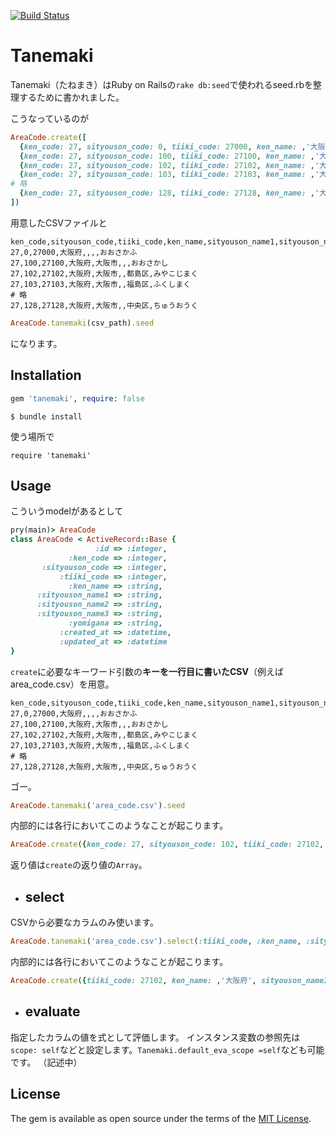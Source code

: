 [![Build Status](https://travis-ci.org/mmmpa/tanemaki.svg)](https://travis-ci.org/mmmpa/tanemaki)

# Tanemaki

Tanemaki（たねまき）はRuby on Railsの`rake db:seed`で使われるseed.rbを整理するために書かれました。

こうなっているのが
```ruby
AreaCode.create([
  {ken_code: 27, sityouson_code: 0, tiiki_code: 27000, ken_name: ,'大阪府', sityouson_name1: , sityouson_name2: '', sityouson_name3: , yomigana: 'おおさかふ'},
  {ken_code: 27, sityouson_code: 100, tiiki_code: 27100, ken_name: ,'大阪府', sityouson_name1: ,'大阪市', sityouson_name2: '', sityouson_name3: , yomigana: 'おおさかし'},
  {ken_code: 27, sityouson_code: 102, tiiki_code: 27102, ken_name: ,'大阪府', sityouson_name1: ,'大阪市', sityouson_name2: '', sityouson_name3: '都島区', yomigana: 'みやこじまく'},
  {ken_code: 27, sityouson_code: 103, tiiki_code: 27103, ken_name: ,'大阪府', sityouson_name1: ,'大阪市', sityouson_name2: '', sityouson_name3: '福島区', yomigana: 'ふくしまく'},
# 略
  {ken_code: 27, sityouson_code: 128, tiiki_code: 27128, ken_name: ,'大阪府', sityouson_name1: ,'大阪市', sityouson_name2: '', sityouson_name3: '中央区', yomigana: 'ちゅうおうく'},
])
```

用意したCSVファイルと
```csv
ken_code,sityouson_code,tiiki_code,ken_name,sityouson_name1,sityouson_name2,sityouson_name3,yomigana
27,0,27000,大阪府,,,,おおさかふ
27,100,27100,大阪府,大阪市,,,おおさかし
27,102,27102,大阪府,大阪市,,都島区,みやこじまく
27,103,27103,大阪府,大阪市,,福島区,ふくしまく
# 略
27,128,27128,大阪府,大阪市,,中央区,ちゅうおうく
```

```ruby
AreaCode.tanemaki(csv_path).seed
```

になります。
## Installation
```ruby
gem 'tanemaki', require: false
```
    $ bundle install
使う場所で

    require 'tanemaki'

## Usage

こういうmodelがあるとして
```ruby
pry(main)> AreaCode
class AreaCode < ActiveRecord::Base {    
                   :id => :integer,  
             :ken_code => :integer,   
       :sityouson_code => :integer, 
           :tiiki_code => :integer,   
             :ken_name => :string,   
      :sityouson_name1 => :string,   
      :sityouson_name2 => :string,   
      :sityouson_name3 => :string,  
             :yomigana => :string,  
           :created_at => :datetime, 
           :updated_at => :datetime  
}                                    
```
`create`に必要なキーワード引数の**キーを一行目に書いたCSV**（例えば area_code.csv）を用意。
```csv
ken_code,sityouson_code,tiiki_code,ken_name,sityouson_name1,sityouson_name2,sityouson_name3,yomigana
27,0,27000,大阪府,,,,おおさかふ
27,100,27100,大阪府,大阪市,,,おおさかし
27,102,27102,大阪府,大阪市,,都島区,みやこじまく
27,103,27103,大阪府,大阪市,,福島区,ふくしまく
# 略
27,128,27128,大阪府,大阪市,,中央区,ちゅうおうく
```
ゴー。
```ruby
AreaCode.tanemaki('area_code.csv').seed
```
内部的には各行においてこのようなことが起こります。
```ruby
AreaCode.create({ken_code: 27, sityouson_code: 102, tiiki_code: 27102, ken_name: ,'大阪府', sityouson_name1: ,'大阪市', sityouson_name2: '', sityouson_name3: '都島区', yomigana: 'みやこじまく'})
```
返り値は`create`の返り値の`Array`。

* ## select
CSVから必要なカラムのみ使います。
```ruby
AreaCode.tanemaki('area_code.csv').select(:tiiki_code, :ken_name, :sityouson_name1, :sityouson_name3).seed
```
内部的には各行においてこのようなことが起こります。
```ruby
AreaCode.create({tiiki_code: 27102, ken_name: ,'大阪府', sityouson_name1: ,'大阪市', sityouson_name3: '都島区'})
```

* ## evaluate
指定したカラムの値を式として評価します。
インスタンス変数の参照先は`scope: self`などと設定します。`Tanemaki.default_eva_scope =self`なども可能です。
（記述中）


## License

The gem is available as open source under the terms of the [MIT License](http://opensource.org/licenses/MIT).

